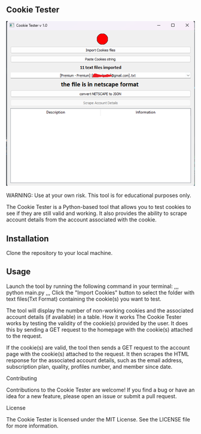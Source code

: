 Cookie Tester
--------

![Example screenshot](ScreenShots3.png)



WARNING: Use at your own risk. This tool is for educational purposes only.

The Cookie Tester is a Python-based tool that allows you to test  cookies to see if they are still valid and working. It also provides the ability to scrape account details from the account associated with the cookie.

Installation
------------------------
Clone the repository to your local machine.

Usage
------------------------

Launch the tool by running the following command in your terminal: 
,,,
python main.py
,,,
Click the "Import Cookies" button to select the folder with text files(Txt Format) containing the  cookie(s) you want to test.

The tool will display the number of non-working cookies and the associated account details (if available) in a table.
How it works
The  Cookie Tester works by testing the validity of the cookie(s) provided by the user. It does this by sending a GET request to the  homepage with the cookie(s) attached to the request. 

If the cookie(s) are valid, the tool then sends a GET request to the account page with the cookie(s) attached to the request. It then scrapes the HTML response for the associated account details, such as the email address, subscription plan, quality, profiles number, and member since date.

Contributing

Contributions to the Cookie Tester are welcome! If you find a bug or have an idea for a new feature, please open an issue or submit a pull request.

License

The Cookie Tester is licensed under the MIT License. See the LICENSE file for more information.
